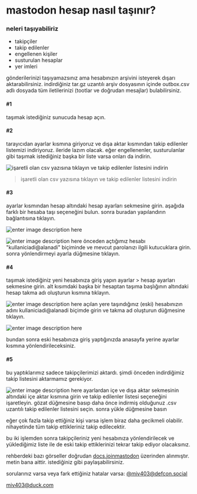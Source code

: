# mastodon hesap nasıl taşınır?


### neleri taşıyabiliriz

- takipçiler
- takip edilenler
- engellenen kişiler
- susturulan hesaplar
- yer imleri

gönderilerinizi taşıyamazsınız ama hesabınızın arşivini isteyerek dışarı aktarabilirsiniz. indirdiğiniz tar.gz uzantılı arşiv dosyasının içinde outbox.csv adlı dosyada tüm iletilerinizi (tootlar ve doğrudan mesajlar) bulabilirsiniz.

#### #1
taşımak istediğiniz sunucuda hesap açın.

#### #2
tarayıcıdan ayarlar kısmına giriyoruz ve dışa aktar kısmından takip edilenler listemizi indiriyoruz. ileride lazım olacak. eğer engellenenler, susturulanlar gibi taşımak istediğiniz başka bir liste varsa onları da indirin.

![işaretli olan csv yazısına tıklayın ve takip edilenler listesini indirin](https://i.hizliresim.com/5ewv7sz.jpg)

> işaretli olan csv yazısına tıklayın ve takip edilenler listesini indirin

 
#### #3
ayarlar kısmından hesap altındaki hesap ayarları sekmesine girin. aşağıda farklı bir hesaba taşı seçeneğini bulun. sonra buradan yapılandırın bağlantısına tıklayın.

![enter image description here](https://i.hizliresim.com/b417w8z.jpg)


![enter image description here](https://docs.joinmastodon.org/assets/account-redirect.jpg)
önceden açtığımız hesabı "kullaniciadi@alanadi" biçiminde ve mevcut parolanızı ilgili kutucuklara girin. sonra yönlendirmeyi ayarla düğmesine tıklayın.

#### #4

taşımak istediğiniz yeni hesabınıza giriş yapın ayarlar > hesap ayarları sekmesine girin. alt kısımdaki başka bir hesaptan taşıma başlığının altındaki hesap takma adı oluşturun kısmına tıklayın. 

![enter image description here](https://i.hizliresim.com/tthgb9s.jpg)
açılan yere taşındığınız (eski) hesabınızın adını kullaniciadi@alanadi biçimde girin ve takma ad oluşturun düğmesine tıklayın.

![enter image description here](https://docs.joinmastodon.org/assets/account-aliases.jpg)

bundan sonra eski hesabınıza giriş yaptığınızda anasayfa yerine ayarlar kısmına yönlendirileceksiniz.

#### #5

bu yaptıklarımız sadece takipçilerimizi aktardı. şimdi önceden indirdiğimiz takip listesini aktarmamız gerekiyor.

![enter image description here](https://i.hizliresim.com/hksi9su.jpg)
ayarlardan içe ve dışa aktar sekmesinin altındaki içe aktar kısmına girin ve takip edilenler listesi seçeneğini işaretleyin. gözat düğmesine basıp daha önce indirmiş olduğunuz .csv uzantılı takip edilenler listesini seçin. sonra yükle düğmesine basın

eğer çok fazla takip ettiğiniz kişi varsa işlem biraz daha gecikmeli olabilir. nihayetinde tüm takip ettikleriniz takip edilecektir.

bu iki işlemden sonra takipçileriniz yeni hesabınıza yönlendirilecek ve yüklediğimiz liste ile de eski takip ettiklerinizi tekrar takip ediyor olacaksınız.

rehberdeki bazı görseller doğrudan [docs.joinmastodon](https://docs.joinmastodon.org/user/moving/) üzerinden alınmıştır. metin bana aittir. istediğiniz gibi paylaşabilirsiniz.

sorularınız varsa veya fark ettiğiniz hatalar varsa: [@miv403@defcon.social](https://defcon.social/@miv403)

miv403@duck.com
